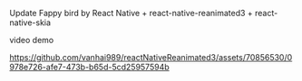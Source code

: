 Update Fappy bird by React Native + react-native-reanimated3 + react-native-skia

video demo


https://github.com/vanhai989/reactNativeReanimated3/assets/70856530/0978e726-afe7-473b-b65d-5cd25957594b

